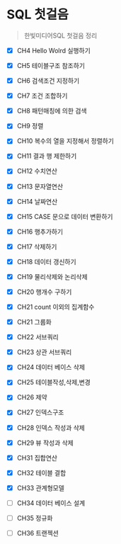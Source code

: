 # SQL 첫걸음

> 한빛미디어SQL 첫걸음 정리
>

- [x] CH4 Hello Wolrd 실행하기
- [x] CH5 테이블구조 참조하기
- [x] CH6 검색조건 지정하기
- [x] CH7 조건 조합하기
- [x] CH8 패턴매칭에 의한 검색
- [x] CH9 정렬
- [x] CH10 복수의 열을 지정해서 정렬하기
- [x] CH11 결과 행 제한하기 
- [x] CH12 수치연산 
- [x] CH13 문자열연산 
- [x] CH14 날짜연산 
- [x] CH15 CASE 문으로 데이터 변환하기 
- [x] CH16 행추가하기 
- [x] CH17 삭제하기 
- [x] CH18 데이터 갱신하기
- [x] CH19 물리삭제와 논리삭제
- [x] CH20 행개수 구하기
- [x] CH21 count 이외의 집계함수
- [x] CH21 그룹화
- [x] CH22 서브쿼리
- [x] CH23 상관 서브쿼리
- [x] CH24 데이터 베이스 삭제
- [x] CH25 테이블작성,삭제,변경
- [x] CH26 제약
- [x] CH27 인덱스구조
- [x] CH28 인덱스 작성과 삭제
- [x] CH29 뷰 작성과 삭제
- [x] CH31 집합연산
- [x] CH32 테이블 결합
- [x] CH33 관계형모델
- [ ] CH34 데이터 베이스 설계
- [ ] CH35 정규화
- [ ] CH36 트랜젝션

